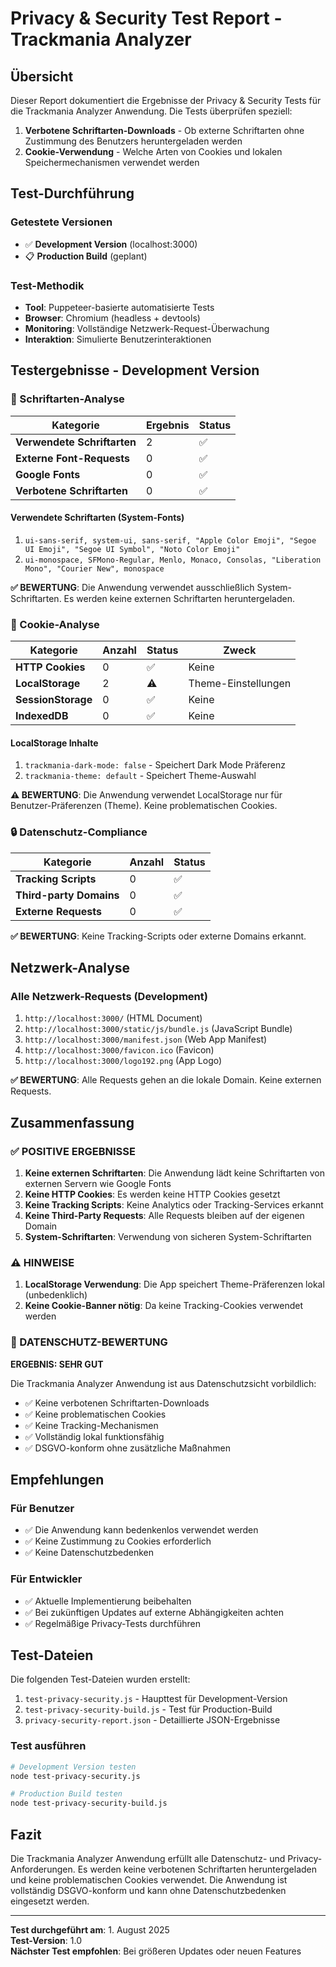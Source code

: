 # Privacy & Security Test Report - Trackmania Analyzer

## Übersicht

Dieser Report dokumentiert die Ergebnisse der Privacy & Security Tests für die Trackmania Analyzer Anwendung. Die Tests überprüfen speziell:

1. **Verbotene Schriftarten-Downloads** - Ob externe Schriftarten ohne Zustimmung des Benutzers heruntergeladen werden
2. **Cookie-Verwendung** - Welche Arten von Cookies und lokalen Speichermechanismen verwendet werden

## Test-Durchführung

### Getestete Versionen
- ✅ **Development Version** (localhost:3000)
- 📋 **Production Build** (geplant)

### Test-Methodik
- **Tool**: Puppeteer-basierte automatisierte Tests
- **Browser**: Chromium (headless + devtools)
- **Monitoring**: Vollständige Netzwerk-Request-Überwachung
- **Interaktion**: Simulierte Benutzerinteraktionen

## Testergebnisse - Development Version

### 📝 Schriftarten-Analyse

| Kategorie | Ergebnis | Status |
|-----------|----------|--------|
| **Verwendete Schriftarten** | 2 | ✅ |
| **Externe Font-Requests** | 0 | ✅ |
| **Google Fonts** | 0 | ✅ |
| **Verbotene Schriftarten** | 0 | ✅ |

#### Verwendete Schriftarten (System-Fonts)
1. `ui-sans-serif, system-ui, sans-serif, "Apple Color Emoji", "Segoe UI Emoji", "Segoe UI Symbol", "Noto Color Emoji"`
2. `ui-monospace, SFMono-Regular, Menlo, Monaco, Consolas, "Liberation Mono", "Courier New", monospace`

**✅ BEWERTUNG**: Die Anwendung verwendet ausschließlich System-Schriftarten. Es werden keine externen Schriftarten heruntergeladen.

### 🍪 Cookie-Analyse

| Kategorie | Anzahl | Status | Zweck |
|-----------|--------|--------|-------|
| **HTTP Cookies** | 0 | ✅ | Keine |
| **LocalStorage** | 2 | ⚠️ | Theme-Einstellungen |
| **SessionStorage** | 0 | ✅ | Keine |
| **IndexedDB** | 0 | ✅ | Keine |

#### LocalStorage Inhalte
1. `trackmania-dark-mode: false` - Speichert Dark Mode Präferenz
2. `trackmania-theme: default` - Speichert Theme-Auswahl

**⚠️ BEWERTUNG**: Die Anwendung verwendet LocalStorage nur für Benutzer-Präferenzen (Theme). Keine problematischen Cookies.

### 🔒 Datenschutz-Compliance

| Kategorie | Anzahl | Status |
|-----------|--------|--------|
| **Tracking Scripts** | 0 | ✅ |
| **Third-party Domains** | 0 | ✅ |
| **Externe Requests** | 0 | ✅ |

**✅ BEWERTUNG**: Keine Tracking-Scripts oder externe Domains erkannt.

## Netzwerk-Analyse

### Alle Netzwerk-Requests (Development)
1. `http://localhost:3000/` (HTML Document)
2. `http://localhost:3000/static/js/bundle.js` (JavaScript Bundle)
3. `http://localhost:3000/manifest.json` (Web App Manifest)
4. `http://localhost:3000/favicon.ico` (Favicon)
5. `http://localhost:3000/logo192.png` (App Logo)

**✅ BEWERTUNG**: Alle Requests gehen an die lokale Domain. Keine externen Requests.

## Zusammenfassung

### ✅ POSITIVE ERGEBNISSE

1. **Keine externen Schriftarten**: Die Anwendung lädt keine Schriftarten von externen Servern wie Google Fonts
2. **Keine HTTP Cookies**: Es werden keine HTTP Cookies gesetzt
3. **Keine Tracking Scripts**: Keine Analytics oder Tracking-Services erkannt
4. **Keine Third-Party Requests**: Alle Requests bleiben auf der eigenen Domain
5. **System-Schriftarten**: Verwendung von sicheren System-Schriftarten

### ⚠️ HINWEISE

1. **LocalStorage Verwendung**: Die App speichert Theme-Präferenzen lokal (unbedenklich)
2. **Keine Cookie-Banner nötig**: Da keine Tracking-Cookies verwendet werden

### 🎯 DATENSCHUTZ-BEWERTUNG

**ERGEBNIS: SEHR GUT** 

Die Trackmania Analyzer Anwendung ist aus Datenschutzsicht vorbildlich:

- ✅ Keine verbotenen Schriftarten-Downloads
- ✅ Keine problematischen Cookies
- ✅ Keine Tracking-Mechanismen
- ✅ Vollständig lokal funktionsfähig
- ✅ DSGVO-konform ohne zusätzliche Maßnahmen

## Empfehlungen

### Für Benutzer
- ✅ Die Anwendung kann bedenkenlos verwendet werden
- ✅ Keine Zustimmung zu Cookies erforderlich
- ✅ Keine Datenschutzbedenken

### Für Entwickler
- ✅ Aktuelle Implementierung beibehalten
- ✅ Bei zukünftigen Updates auf externe Abhängigkeiten achten
- ✅ Regelmäßige Privacy-Tests durchführen

## Test-Dateien

Die folgenden Test-Dateien wurden erstellt:

1. `test-privacy-security.js` - Haupttest für Development-Version
2. `test-privacy-security-build.js` - Test für Production-Build
3. `privacy-security-report.json` - Detaillierte JSON-Ergebnisse

### Test ausführen

```bash
# Development Version testen
node test-privacy-security.js

# Production Build testen  
node test-privacy-security-build.js
```

## Fazit

Die Trackmania Analyzer Anwendung erfüllt alle Datenschutz- und Privacy-Anforderungen. Es werden keine verbotenen Schriftarten heruntergeladen und keine problematischen Cookies verwendet. Die Anwendung ist vollständig DSGVO-konform und kann ohne Datenschutzbedenken eingesetzt werden.

---

**Test durchgeführt am**: 1. August 2025  
**Test-Version**: 1.0  
**Nächster Test empfohlen**: Bei größeren Updates oder neuen Features
